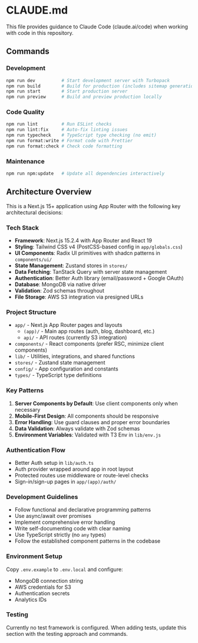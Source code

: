 # CLAUDE.md

This file provides guidance to Claude Code (claude.ai/code) when working with code in this repository.

## Commands

### Development
```bash
npm run dev          # Start development server with Turbopack
npm run build        # Build for production (includes sitemap generation)
npm run start        # Start production server
npm run preview      # Build and preview production locally
```

### Code Quality
```bash
npm run lint         # Run ESLint checks
npm run lint:fix     # Auto-fix linting issues
npm run typecheck    # TypeScript type checking (no emit)
npm run format:write # Format code with Prettier
npm run format:check # Check code formatting
```

### Maintenance
```bash
npm run npm:update   # Update all dependencies interactively
```

## Architecture Overview

This is a Next.js 15+ application using App Router with the following key architectural decisions:

### Tech Stack
- **Framework**: Next.js 15.2.4 with App Router and React 19
- **Styling**: Tailwind CSS v4 (PostCSS-based config in `app/globals.css`)
- **UI Components**: Radix UI primitives with shadcn patterns in `components/ui/`
- **State Management**: Zustand stores in `stores/`
- **Data Fetching**: TanStack Query with server state management
- **Authentication**: Better Auth library (email/password + Google OAuth)
- **Database**: MongoDB via native driver
- **Validation**: Zod schemas throughout
- **File Storage**: AWS S3 integration via presigned URLs

### Project Structure
- `app/` - Next.js App Router pages and layouts
  - `(app)/` - Main app routes (auth, blog, dashboard, etc.)
  - `api/` - API routes (currently S3 integration)
- `components/` - React components (prefer RSC, minimize client components)
- `lib/` - Utilities, integrations, and shared functions
- `stores/` - Zustand state management
- `config/` - App configuration and constants
- `types/` - TypeScript type definitions

### Key Patterns
1. **Server Components by Default**: Use client components only when necessary
2. **Mobile-First Design**: All components should be responsive
3. **Error Handling**: Use guard clauses and proper error boundaries
4. **Data Validation**: Always validate with Zod schemas
5. **Environment Variables**: Validated with T3 Env in `lib/env.js`

### Authentication Flow
- Better Auth setup in `lib/auth.ts`
- Auth provider wrapped around app in root layout
- Protected routes use middleware or route-level checks
- Sign-in/sign-up pages in `app/(app)/auth/`

### Development Guidelines
- Follow functional and declarative programming patterns
- Use async/await over promises
- Implement comprehensive error handling
- Write self-documenting code with clear naming
- Use TypeScript strictly (no `any` types)
- Follow the established component patterns in the codebase

### Environment Setup
Copy `.env.example` to `.env.local` and configure:
- MongoDB connection string
- AWS credentials for S3
- Authentication secrets
- Analytics IDs

### Testing
Currently no test framework is configured. When adding tests, update this section with the testing approach and commands.